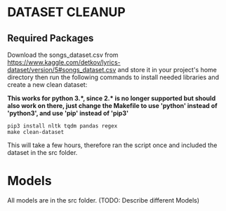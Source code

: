 # DATASET CLEANUP
## Required Packages
Download the songs_dataset.csv from https://www.kaggle.com/detkov/lyrics-dataset/version/5#songs_dataset.csv and store it in your project's home directory then run the
following commands to install needed libraries and create a new clean dataset:

**This works for python 3.\*, since 2.\* is no longer supported but should also work on there, just change the Makefile to use 'python' instead of 'python3', and use 'pip' instead of 'pip3'**

```console
pip3 install nltk tqdm pandas regex
make clean-dataset
```

This will take a few hours, therefore ran the script once and included the dataset in the src folder.

# Models
All models are in the src folder. (TODO: Describe different Models)